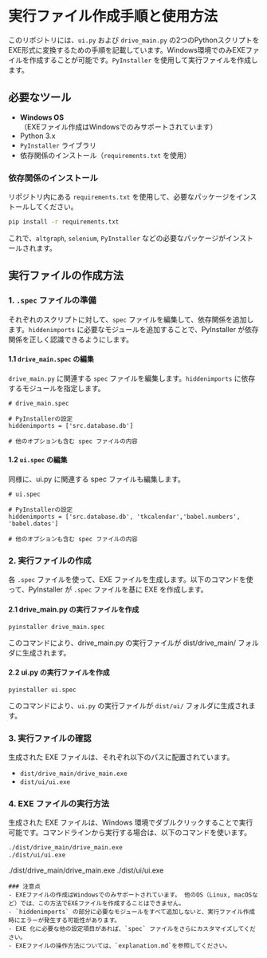 # 実行ファイル作成手順と使用方法

このリポジトリには、`ui.py` および `drive_main.py` の2つのPythonスクリプトをEXE形式に変換するための手順を記載しています。Windows環境でのみEXEファイルを作成することが可能です。`PyInstaller` を使用して実行ファイルを作成します。

## 必要なツール
- **Windows OS**（EXEファイル作成はWindowsでのみサポートされています）
- Python 3.x
- `PyInstaller` ライブラリ
- 依存関係のインストール（`requirements.txt` を使用）

### 依存関係のインストール
リポジトリ内にある `requirements.txt` を使用して、必要なパッケージをインストールしてください。

```bash
pip install -r requirements.txt
```

これで、`altgraph`, `selenium`, `PyInstaller` などの必要なパッケージがインストールされます。

## 実行ファイルの作成方法

### 1. `.spec` ファイルの準備
それぞれのスクリプトに対して、`spec` ファイルを編集して、依存関係を追加します。`hiddenimports` に必要なモジュールを追加することで、PyInstaller が依存関係を正しく認識できるようにします。

#### 1.1 `drive_main.spec` の編集
`drive_main.py` に関連する `spec` ファイルを編集します。`hiddenimports` に依存するモジュールを指定します。

```
# drive_main.spec

# PyInstallerの設定
hiddenimports = ['src.database.db']

# 他のオプションも含む spec ファイルの内容
```

#### 1.2 `ui.spec` の編集
同様に、ui.py に関連する spec ファイルも編集します。

```
# ui.spec

# PyInstallerの設定
hiddenimports = ['src.database.db', 'tkcalendar','babel.numbers', 'babel.dates']

# 他のオプションも含む spec ファイルの内容
```
### 2. 実行ファイルの作成
各 `.spec` ファイルを使って、EXE ファイルを生成します。以下のコマンドを使って、PyInstaller が `.spec` ファイルを基に EXE を作成します。

#### 2.1 drive_main.py の実行ファイルを作成
```
pyinstaller drive_main.spec
```
このコマンドにより、drive_main.py の実行ファイルが dist/drive_main/ フォルダに生成されます。

#### 2.2 ui.py の実行ファイルを作成
```
pyinstaller ui.spec
```
このコマンドにより、`ui.py` の実行ファイルが `dist/ui/` フォルダに生成されます。

### 3. 実行ファイルの確認
生成された EXE ファイルは、それぞれ以下のパスに配置されています。

- `dist/drive_main/drive_main.exe`
- `dist/ui/ui.exe`

### 4. EXE ファイルの実行方法
生成された EXE ファイルは、Windows 環境でダブルクリックすることで実行可能です。コマンドラインから実行する場合は、以下のコマンドを使います。

```bash
./dist/drive_main/drive_main.exe
./dist/ui/ui.exe

```
./dist/drive_main/drive_main.exe
./dist/ui/ui.exe

```
### 注意点
- EXEファイルの作成はWindowsでのみサポートされています。 他のOS（Linux, macOSなど）では、この方法でEXEファイルを作成することはできません。
- `hiddenimports` の部分に必要なモジュールをすべて追加しないと、実行ファイル作成時にエラーが発生する可能性があります。
- EXE 化に必要な他の設定項目があれば、`spec` ファイルをさらにカスタマイズしてください。
- EXEファイルの操作方法については、`explanation.md`を参照してください。